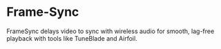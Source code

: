 # Frame-Sync
 FrameSync delays video to sync with wireless audio for smooth, lag-free playback with tools like TuneBlade and Airfoil.
